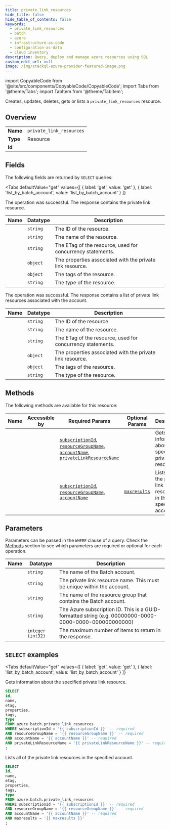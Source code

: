```yaml
--- 
title: private_link_resources
hide_title: false
hide_table_of_contents: false
keywords:
  - private_link_resources
  - batch
  - azure
  - infrastructure-as-code
  - configuration-as-data
  - cloud inventory
description: Query, deploy and manage azure resources using SQL
custom_edit_url: null
image: /img/stackql-azure-provider-featured-image.png
---
```


import CopyableCode from '@site/src/components/CopyableCode/CopyableCode';
import Tabs from '@theme/Tabs';
import TabItem from '@theme/TabItem';

Creates, updates, deletes, gets or lists a <code>private_link_resources</code> resource.

## Overview
<table><tbody>
<tr><td><b>Name</b></td><td><code>private_link_resources</code></td></tr>
<tr><td><b>Type</b></td><td>Resource</td></tr>
<tr><td><b>Id</b></td><td><CopyableCode code="azure.batch.private_link_resources" /></td></tr>
</tbody></table>

## Fields

The following fields are returned by `SELECT` queries:

<Tabs
    defaultValue="get"
    values={[
        { label: 'get', value: 'get' },
        { label: 'list_by_batch_account', value: 'list_by_batch_account' }
    ]}
>
<TabItem value="get">

The operation was successful. The response contains the private link resource.

<table>
<thead>
    <tr>
    <th>Name</th>
    <th>Datatype</th>
    <th>Description</th>
    </tr>
</thead>
<tbody>
<tr>
    <td><CopyableCode code="id" /></td>
    <td><code>string</code></td>
    <td>The ID of the resource.</td>
</tr>
<tr>
    <td><CopyableCode code="name" /></td>
    <td><code>string</code></td>
    <td>The name of the resource.</td>
</tr>
<tr>
    <td><CopyableCode code="etag" /></td>
    <td><code>string</code></td>
    <td>The ETag of the resource, used for concurrency statements.</td>
</tr>
<tr>
    <td><CopyableCode code="properties" /></td>
    <td><code>object</code></td>
    <td>The properties associated with the private link resource.</td>
</tr>
<tr>
    <td><CopyableCode code="tags" /></td>
    <td><code>object</code></td>
    <td>The tags of the resource.</td>
</tr>
<tr>
    <td><CopyableCode code="type" /></td>
    <td><code>string</code></td>
    <td>The type of the resource.</td>
</tr>
</tbody>
</table>
</TabItem>
<TabItem value="list_by_batch_account">

The operation was successful. The response contains a list of private link resources associated with the account.

<table>
<thead>
    <tr>
    <th>Name</th>
    <th>Datatype</th>
    <th>Description</th>
    </tr>
</thead>
<tbody>
<tr>
    <td><CopyableCode code="id" /></td>
    <td><code>string</code></td>
    <td>The ID of the resource.</td>
</tr>
<tr>
    <td><CopyableCode code="name" /></td>
    <td><code>string</code></td>
    <td>The name of the resource.</td>
</tr>
<tr>
    <td><CopyableCode code="etag" /></td>
    <td><code>string</code></td>
    <td>The ETag of the resource, used for concurrency statements.</td>
</tr>
<tr>
    <td><CopyableCode code="properties" /></td>
    <td><code>object</code></td>
    <td>The properties associated with the private link resource.</td>
</tr>
<tr>
    <td><CopyableCode code="tags" /></td>
    <td><code>object</code></td>
    <td>The tags of the resource.</td>
</tr>
<tr>
    <td><CopyableCode code="type" /></td>
    <td><code>string</code></td>
    <td>The type of the resource.</td>
</tr>
</tbody>
</table>
</TabItem>
</Tabs>

## Methods

The following methods are available for this resource:

<table>
<thead>
    <tr>
    <th>Name</th>
    <th>Accessible by</th>
    <th>Required Params</th>
    <th>Optional Params</th>
    <th>Description</th>
    </tr>
</thead>
<tbody>
<tr>
    <td><a href="#get"><CopyableCode code="get" /></a></td>
    <td><CopyableCode code="select" /></td>
    <td><a href="#parameter-subscriptionId"><code>subscriptionId</code></a>, <a href="#parameter-resourceGroupName"><code>resourceGroupName</code></a>, <a href="#parameter-accountName"><code>accountName</code></a>, <a href="#parameter-privateLinkResourceName"><code>privateLinkResourceName</code></a></td>
    <td></td>
    <td>Gets information about the specified private link resource.</td>
</tr>
<tr>
    <td><a href="#list_by_batch_account"><CopyableCode code="list_by_batch_account" /></a></td>
    <td><CopyableCode code="select" /></td>
    <td><a href="#parameter-subscriptionId"><code>subscriptionId</code></a>, <a href="#parameter-resourceGroupName"><code>resourceGroupName</code></a>, <a href="#parameter-accountName"><code>accountName</code></a></td>
    <td><a href="#parameter-maxresults"><code>maxresults</code></a></td>
    <td>Lists all of the private link resources in the specified account.</td>
</tr>
</tbody>
</table>

## Parameters

Parameters can be passed in the `WHERE` clause of a query. Check the [Methods](#methods) section to see which parameters are required or optional for each operation.

<table>
<thead>
    <tr>
    <th>Name</th>
    <th>Datatype</th>
    <th>Description</th>
    </tr>
</thead>
<tbody>
<tr id="parameter-accountName">
    <td><CopyableCode code="accountName" /></td>
    <td><code>string</code></td>
    <td>The name of the Batch account.</td>
</tr>
<tr id="parameter-privateLinkResourceName">
    <td><CopyableCode code="privateLinkResourceName" /></td>
    <td><code>string</code></td>
    <td>The private link resource name. This must be unique within the account.</td>
</tr>
<tr id="parameter-resourceGroupName">
    <td><CopyableCode code="resourceGroupName" /></td>
    <td><code>string</code></td>
    <td>The name of the resource group that contains the Batch account.</td>
</tr>
<tr id="parameter-subscriptionId">
    <td><CopyableCode code="subscriptionId" /></td>
    <td><code>string</code></td>
    <td>The Azure subscription ID. This is a GUID-formatted string (e.g. 00000000-0000-0000-0000-000000000000)</td>
</tr>
<tr id="parameter-maxresults">
    <td><CopyableCode code="maxresults" /></td>
    <td><code>integer (int32)</code></td>
    <td>The maximum number of items to return in the response.</td>
</tr>
</tbody>
</table>

## `SELECT` examples

<Tabs
    defaultValue="get"
    values={[
        { label: 'get', value: 'get' },
        { label: 'list_by_batch_account', value: 'list_by_batch_account' }
    ]}
>
<TabItem value="get">

Gets information about the specified private link resource.

```sql
SELECT
id,
name,
etag,
properties,
tags,
type
FROM azure.batch.private_link_resources
WHERE subscriptionId = '{{ subscriptionId }}' -- required
AND resourceGroupName = '{{ resourceGroupName }}' -- required
AND accountName = '{{ accountName }}' -- required
AND privateLinkResourceName = '{{ privateLinkResourceName }}' -- required
;
```
</TabItem>
<TabItem value="list_by_batch_account">

Lists all of the private link resources in the specified account.

```sql
SELECT
id,
name,
etag,
properties,
tags,
type
FROM azure.batch.private_link_resources
WHERE subscriptionId = '{{ subscriptionId }}' -- required
AND resourceGroupName = '{{ resourceGroupName }}' -- required
AND accountName = '{{ accountName }}' -- required
AND maxresults = '{{ maxresults }}'
;
```
</TabItem>
</Tabs>

